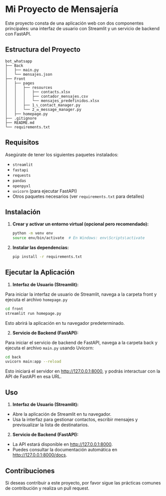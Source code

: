 # Mi Proyecto de Mensajería

Este proyecto consta de una aplicación web con dos componentes principales: una interfaz de usuario con Streamlit y un servicio de backend con FastAPI.

## Estructura del Proyecto

```plaintext
bot_whatsapp
├── Back
│   ├── main.py
│   └── mensajes.json
├── Front
│   ├── pages
│   │   ├── resources
│   │   │   ├── contacts.xlsx
│   │   │   ├── contador_mensajes.csv
│   │   │   └── mensajes_predefinidos.xlsx
│   │   ├── 1_📞_contact_manager.py
│   │   └── 2_✉️_message_manager.py
│   ├── homepage.py
├── .gitignore
├── README.md
└── requirements.txt
```

## Requisitos

Asegúrate de tener los siguientes paquetes instalados:

- `streamlit`
- `fastapi`
- `requests`
- `pandas`
- `openpyxl`
- `uvicorn` (para ejecutar FastAPI)
- Otros paquetes necesarios (ver `requirements.txt` para detalles)

## Instalación

1. **Crear y activar un entorno virtual (opcional pero recomendado):**

   ```bash
   python -m venv env
   source env/bin/activate  # En Windows: env\Scripts\activate
    ```

1. **Instalar las dependencias:**
   ```bash
   pip install -r requirements.txt
    ```

## Ejecutar la Aplicación

1. **Interfaz de Usuario (Streamlit):**

Para iniciar la interfaz de usuario de Streamlit, navega a la carpeta front y ejecuta el archivo `homepage.py`

   ```bash
  cd front
  streamlit run homepage.py
  ```
Esto abrirá la aplicación en tu navegador predeterminado.

2. **Servicio de Backend (FastAPI):**

Para iniciar el servicio de backend de FastAPI, navega a la carpeta back y ejecuta el archivo `main.py` usando Uvicorn:

   ```bash
  cd back
  uvicorn main:app --reload
  ```
Esto iniciará el servidor en http://127.0.0.1:8000, y podrás interactuar con la API de FastAPI en esa URL.

## Uso

1. **Interfaz de Usuario (Streamlit):**
- Abre la aplicación de Streamlit en tu navegador.
- Usa la interfaz para gestionar contactos, escribir mensajes y previsualizar la lista de destinatarios.

2. **Servicio de Backend (FastAPI):**
- La API estará disponible en http://127.0.0.1:8000.
- Puedes consultar la documentación automática en http://127.0.0.1:8000/docs.

## Contribuciones

Si deseas contribuir a este proyecto, por favor sigue las prácticas comunes de contribución y realiza un pull request.